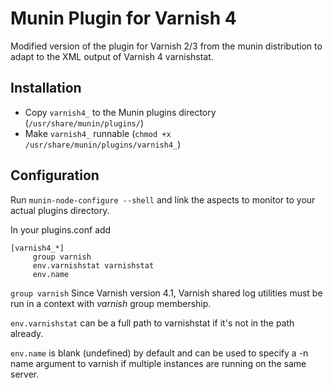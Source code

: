 Munin Plugin for Varnish 4
==========================

Modified version of the plugin for Varnish 2/3 from the munin distribution
to adapt to the XML output of Varnish 4 varnishstat.

Installation
------------

- Copy `varnish4_` to the Munin plugins directory (`/usr/share/munin/plugins/`)
- Make `varnish4_` runnable (`chmod +x /usr/share/munin/plugins/varnish4_`)

Configuration
-------------

Run `munin-node-configure --shell` and link the aspects to monitor to
your actual plugins directory.

In your plugins.conf add
```
[varnish4_*]
     group varnish
     env.varnishstat varnishstat
     env.name
```
`group varnish` Since Varnish version 4.1, Varnish shared log utilities must be run in a context with *varnish* group membership.

`env.varnishstat` can be a full path to varnishstat if it's
not in the path already.

`env.name` is blank (undefined) by default and can be used to specify a -n
name argument to varnish if multiple instances are running on the same
server. 
